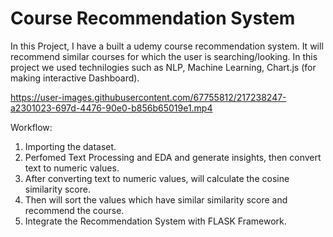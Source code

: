 # Course Recommendation System

In this Project, I have a built a udemy course recommendation system. It will recommend similar courses for which the user is searching/looking. 
In this project we used technilogies such as NLP, Machine Learning, Chart.js (for making interactive Dashboard).


https://user-images.githubusercontent.com/67755812/217238247-a2301023-697d-4476-90e0-b856b65019e1.mp4



Workflow: 

1) Importing the dataset.
2) Perfomed Text Processing and EDA and generate insights, then convert text to numeric values.
3) After converting text to numeric values, will calculate the cosine similarity score.
4) Then will sort the values which have similar similarity score and recommend the course.
5) Integrate the Recommendation System with FLASK Framework.

                 

